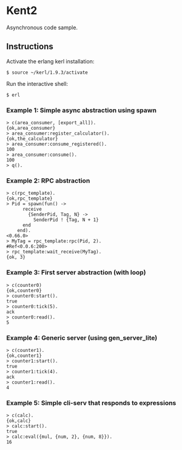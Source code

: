 # Kent2

Asynchronous code sample.

## Instructions

Activate the erlang kerl installation:

```
$ source ~/kerl/1.9.3/activate
```

Run the interactive shell:
```
$ erl
```

### Example 1: Simple async abstraction using spawn

```
> c(area_consumer, [export_all]).
{ok,area_consumer}
> area_consumer:register_calculator().
{ok,the_calculator}
> area_consumer:consume_registered().
100
> area_consumer:consume().
100
> q().
```

### Example 2: RPC abstraction

```
> c(rpc_template).
{ok,rpc_template}
> Pid = spawn(fun() ->
      receive
        {SenderPid, Tag, N} ->
          SenderPid ! {Tag, N + 1}
      end
    end).
<0.66.0>
> MyTag = rpc_template:rpc(Pid, 2).
#Ref<0.0.6:200>
> rpc_template:wait_receive(MyTag).
{ok, 3}
```

### Example 3: First server abstraction (with loop)

```
> c(counter0)
{ok,counter0}
> counter0:start().
true
> counter0:tick(5).
ack
> counter0:read().
5
```

### Example 4: Generic server (using gen_server_lite)

```
> c(counter1).
{ok,counter1}
> counter1:start().
true
> counter1:tick(4).
ack
> counter1:read().
4
```

### Example 5: Simple cli-serv that responds to expressions

```
> c(calc).
{ok,calc}
> calc:start().
true
> calc:eval({mul, {num, 2}, {num, 8}}).
16
```
